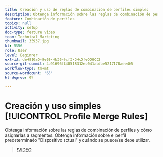 ```yaml
---
title: Creación y uso de reglas de combinación de perfiles simples
description: Obtenga información sobre las reglas de combinación de perfiles y cómo asignarlas a segmentos. Obtenga información sobre el perfil predeterminado "Dispositivo actual" y cuándo se puede/se debe utilizar.
feature: Combinación de perfiles
topics: null
activity: setup
doc-type: feature video
team: Technical Marketing
thumbnail: 35937.jpg
kt: 5356
role: User
level: Beginner
exl-id: de4910a5-9e89-4b38-9cf3-34c5fe658632
source-git-commit: 4b91696f840518312ec041abdbe5217178aee405
workflow-type: tm+mt
source-wordcount: '65'
ht-degree: 0%

---
```


# Creación y uso simples [!UICONTROL Profile Merge Rules]

Obtenga información sobre las reglas de combinación de perfiles y cómo asignarlas a segmentos. Obtenga información sobre el perfil predeterminado &quot;Dispositivo actual&quot; y cuándo se puede/se debe utilizar.

>[!VIDEO](https://video.tv.adobe.com/v/35937/?quality=12&learn=on)
